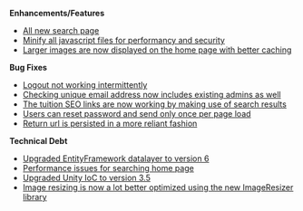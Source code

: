 **Enhancements/Features**

- [All new search page](https://trello.com/c/M1kllDhd/133-nextgen-all-new-search-results-and-filter-page)
- [Minify all javascript files for performancy and security](https://trello.com/c/v5gHSM1x/169-apply-script-and-css-minification-for-performance-and-security)
- [Larger images are now displayed on the home page with better caching](https://trello.com/c/WsDAOwL2/180-increase-the-image-thumbnails-in-search-results-to-100x100)

**Bug Fixes**

- [Logout not working intermittently](https://trello.com/c/WiulnA0M/167-coming-back-to-the-site-the-logout-doesn-t-work)
- [Checking unique email address now includes existing admins as well](https://trello.com/c/GrdTDL8T/165-unique-email-check-not-including-administrators-consistently)
- [The tuition SEO links are now working by making use of search results](https://trello.com/b/Ht5NWhN2/betterclassifieds)
- [Users can reset password and send only once per page load](https://trello.com/c/3meRosqz/168-sending-forgotten-password-should-change-the-button-to-ok-and-close-the-popup)
- [Return url is persisted in a more reliant fashion](https://trello.com/c/uxPptjQh/166-return-url-on-login-does-not-stick)

**Technical Debt**

- [Upgraded EntityFramework datalayer to version 6](https://trello.com/c/TOSTe0bp/164-update-entity-framework-to-version-6)
- [Performance issues for searching home page](https://trello.com/c/8NeiEqhe/162-spike-investigate-performance-issues)
- [Upgraded Unity IoC to version 3.5](https://trello.com/c/YRPrSAI6/140-update-unity-to-3-5-for-all-applications-and-use-nuget)
- [Image resizing is now a lot better optimized using the new ImageResizer library](https://trello.com/c/RadUJc2B/178-investigate-imageresizer-library-and-better-caching-for-image-controller)